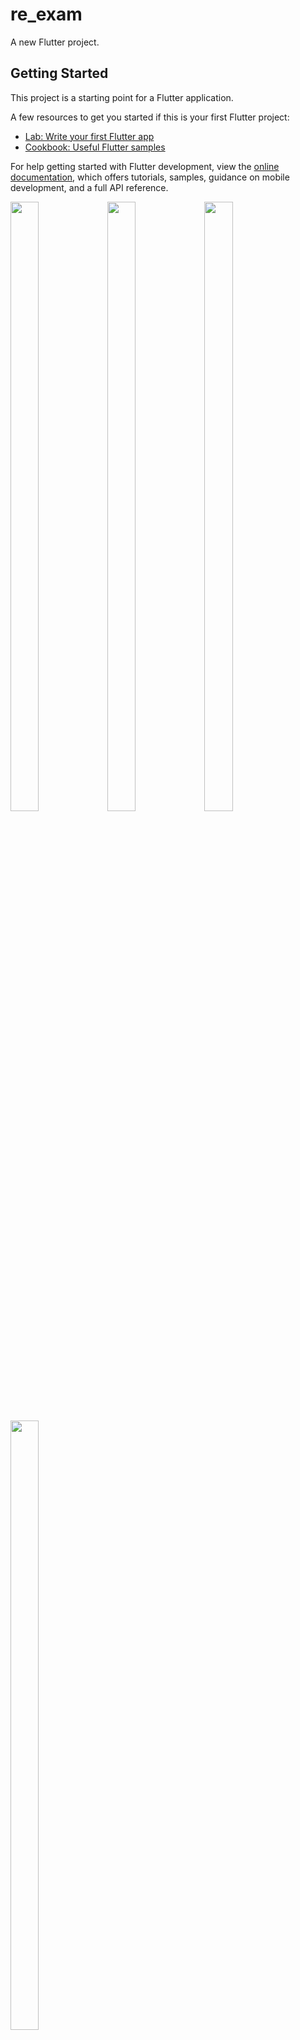 # re_exam

A new Flutter project.

## Getting Started

This project is a starting point for a Flutter application.

A few resources to get you started if this is your first Flutter project:

- [Lab: Write your first Flutter app](https://docs.flutter.dev/get-started/codelab)
- [Cookbook: Useful Flutter samples](https://docs.flutter.dev/cookbook)

For help getting started with Flutter development, view the
[online documentation](https://docs.flutter.dev/), which offers tutorials,
samples, guidance on mobile development, and a full API reference.
<p>
  <img src="https://github.com/userravina/re_exam/assets/120082785/81bc1725-fa25-4a71-8bd8-834980bb89b4" height="50%" width="30%">
  <img src="https://github.com/userravina/re_exam/assets/120082785/3938dad3-351a-4d43-99ee-a07457df9043"  height="50%" width="30%">
  <img src="https://github.com/userravina/re_exam/assets/120082785/5c989356-429c-42cb-af53-b846c047d09f" height="50%" width="30%">
  <img src="https://github.com/userravina/re_exam/assets/120082785/f047ff5f-f02b-4762-9b23-c0c8345ea5d2"  height="50%" width="30%">
</p>
import 'package:flutter/cupertino.dart';
import 'package:flutter/material.dart';
import 'package:flutter/widgets.dart';
import 'package:get/get.dart';
import 'package:get/get_core/src/get_main.dart';
import 'package:sizer/sizer.dart';
import 'package:toggle_switch/toggle_switch.dart';

import '../../../controller/calculator_controller.dart';

class SIP_Screen extends StatefulWidget {
  const SIP_Screen({super.key});

  @override
  State<SIP_Screen> createState() => _SIP_ScreenState();
}

class _SIP_ScreenState extends State<SIP_Screen> {
  Calculator_Controller controller = Get.find();
  TextEditingController investmentController = TextEditingController();
  TextEditingController returnRateController = TextEditingController();

  @override
  Widget build(BuildContext context) {
    return SafeArea(
      child: Scaffold(
        appBar: AppBar(
          leading: InkWell(
              onTap: () {
                Get.back();
              },
              child: Icon(Icons.arrow_back_ios_new)),
          centerTitle: true,
          title: Text(
            "SIP Calculator",
            style: TextStyle(
              color: controller.dark.value ? Colors.white : Colors.black,
              fontWeight: FontWeight.w500,
              fontSize: 18,
            ),
          ),
          actions: [
            Image.asset(
              "assets/images/tools/sipdf.png",
              color: controller.dark.value ? Colors.white : Colors.black,
            ),
            SizedBox(
              width: 3.w,
            ),
          ],
        ),
        body: Padding(
          padding: const EdgeInsets.all(10),
          child: SingleChildScrollView(
            scrollDirection: Axis.vertical,
            child: Column(
              children: [
                SizedBox(
                  height: 2.h,
                ),
                Row(
                  mainAxisAlignment: MainAxisAlignment.center,
                  children: [
                    ToggleSwitch(
                      minWidth: 50.w,
                      minHeight: 45.0,
                      initialLabelIndex: controller.indexsip.value,
                      cornerRadius: 10,
                      activeFgColor: Colors.white,
                      inactiveBgColor: controller.dark.value?Colors.grey.shade400:Colors.grey.shade200,
                      inactiveFgColor: Colors.white,
                      totalSwitches: 2,
                      labels: ["SIP", "Lumpsum"],
                      customTextStyles: [
                        TextStyle(
                          color: Colors.black,
                        ),
                        TextStyle(
                          color: Colors.black,
                        )
                      ],
                      activeBgColors: [
                        [controller.dark.value?Colors.grey.shade300:Colors.grey.shade300],
                        [controller.dark.value?Colors.grey.shade300:Colors.grey.shade300]
                      ],
                      animate: true,
                      // with just animate set to true, default curve = Curves.easeIn
                      curve: Curves.bounceInOut,
                      // animate must be set to true when using custom curve
                      onToggle: (index) {
                        print('switched to: $index');
                        controller.indexsip.value = index!;
                        print('switched to2: ${controller.indexsip.value}');
                      },
                    ),
                  ],
                ),
                SizedBox(
                  height: 3.h,
                ),
                Obx(() => controller.indexsip.value == 0? SingleChildScrollView(
                  scrollDirection: Axis.vertical,
                  child: Column(
                    children: [
                      Row(
                        children: [
                          SizedBox(
                            width: 1.w,
                          ),
                          Text(
                            "Monthly Investment Amount (Rs.)",
                            style: TextStyle(
                              color: controller.dark.value
                                  ? Colors.white
                                  : Colors.black,
                              fontSize: 15,
                            ),
                          ),
                        ],
                      ),
                      SizedBox(
                        height: 2.h,
                      ),
                      SizedBox(
                        height: 6.77.h,
                        child: TextField(
                          controller: investmentController,
                          keyboardType: TextInputType.number,
                          decoration: InputDecoration(
                            border: OutlineInputBorder(
                              borderRadius: BorderRadius.circular(10.0),
                              borderSide: BorderSide(color: Colors.yellow),
                            ),
                            focusedBorder: OutlineInputBorder(
                              borderRadius: BorderRadius.circular(10.0),
                              borderSide: BorderSide(
                                  color: controller.dark.value
                                      ? Colors.grey.shade200
                                      : Colors.black),
                            ),
                            hintText: 'Enter your Amount',
                          ),
                        ),
                      ),
                      SizedBox(
                        height: 2.h,
                      ),
                      Row(
                        children: [
                          SizedBox(
                            width: 1.w,
                          ),
                          Text(
                            "Expected return rate (per year)",
                            style: TextStyle(
                              color: controller.dark.value
                                  ? Colors.white
                                  : Colors.black,
                              fontSize: 15,
                            ),
                          ),
                        ],
                      ),
                      SizedBox(
                        height: 2.h,
                      ),
                      SizedBox(
                        height: 6.77.h,
                        child: TextField(
                          controller: returnRateController,
                          keyboardType: TextInputType.number,
                          decoration: InputDecoration(
                              border: OutlineInputBorder(
                                borderRadius: BorderRadius.circular(10.0),
                                borderSide: BorderSide(color: Colors.grey),
                              ),
                              focusedBorder: OutlineInputBorder(
                                borderRadius: BorderRadius.circular(10.0),
                                borderSide: BorderSide(
                                    color: controller.dark.value
                                        ? Colors.grey.shade200
                                        : Colors.black),
                              ),
                              hintText: 'Enter your rate',
                              suffixIcon: Icon(Icons.percent)),
                        ),
                      ),
                      SizedBox(
                        height: 2.h,
                      ),
                      Row(
                        children: [
                          SizedBox(
                            width: 1.w,
                          ),
                          Text(
                            "Time Period",
                            style: TextStyle(
                              color: controller.dark.value
                                  ? Colors.white
                                  : Colors.black,
                              fontSize: 15,
                            ),
                          ),
                          Spacer(),
                          Container(
                            height: 3.5.h,
                            width: 14.w,
                            decoration: BoxDecoration(
                                color: controller.dark.value
                                    ? Color(0)
                                    : Colors.grey.shade300,
                                border: Border.all(
                                    color: controller.dark.value
                                        ? Colors.grey
                                        : Colors.grey.shade300),
                                borderRadius: BorderRadius.circular(10)),
                            child: Center(
                              child: Obx(() => Text("${controller.twonumber.value} Yr")),
                            ),
                          ),
                          SizedBox(
                            width: 1.w,
                          )
                        ],
                      ),
                      SizedBox(
                        height: 1.h,
                      ),
                      Container(
                        width: 94.w,
                        child: Slider(
                          activeColor: Colors.blue,
                          value: controller.sipSliderValue.value,
                          min: 0,
                          max: 100,
                          label: controller.sipSliderValue.value.toInt().toString(),
                          onChanged: (double value) {
                            setState(() {
                              controller.sipSliderValue.value = value;
                              controller.twonumber.value = controller.sipSliderValue.value.toStringAsFixed(0);
                              controller.sipSliderValue.value =
                                  double.parse(controller.twonumber.value);
                            });
                          },
                        ),
                      ),
                      SizedBox(
                        height: 2.h,
                      ),
                      Row(
                        children: [
                          Expanded(
                            child: GestureDetector(
                              onTap: () {
                                setState(() {
                                  investmentController.clear();
                                  returnRateController.clear();
                                  controller.sipSliderValue.value = 0.0;
                                  controller.twonumber.value = '';
                                });
                              },
                              child: Container(
                                height: 6.h,
                                width: 20.w,
                                decoration: BoxDecoration(
                                    color: controller.dark.value
                                        ? Color(0xff202C35)
                                        : Colors.black,
                                    borderRadius: BorderRadius.circular(10)),
                                child: Center(
                                  child: Text(
                                    "Clear",
                                    style: TextStyle(
                                        color: Colors.white,
                                        fontSize: 15,
                                        fontWeight: FontWeight.w500),
                                  ),
                                ),
                              ),
                            ),
                          ),
                          SizedBox(
                            width: 2.w,
                          ),
                          Expanded(
                            child: GestureDetector(
                              onTap: () {
                                double investmentAmount = double.tryParse(investmentController.text) ?? 0.0;
                                double returnRate = double.tryParse(returnRateController.text) ?? 0.0;
                                int timePeriod = int.tryParse(controller.twonumber.value) ?? 0;

                                double totalValue = calculateSIP(investmentAmount, returnRate, timePeriod);

                                // Do something with the calculated totalValue
                              },
                              child: Container(
                                height: 6.h,
                                width: 20.w,
                                decoration: BoxDecoration(
                                    color: Color(0xff4777E3),
                                    borderRadius: BorderRadius.circular(10)),
                                child: Center(
                                  child: Text(
                                    "Calculate",
                                    style: TextStyle(
                                        color: Colors.white,
                                        fontSize: 15,
                                        fontWeight: FontWeight.w500),
                                  ),
                                ),
                              ),
                            ),
                          ),
                          SizedBox(
                            width: 1.w,
                          )
                        ],
                      ),
                      SizedBox(
                        height: 2.5.h,
                      ),
                      Container(
                        height: 25.h,
                        decoration: BoxDecoration(
                          borderRadius: BorderRadius.circular(10),
                          border: Border.all(
                              width: 0.7,
                              color: controller.dark.value
                                  ? Colors.grey.shade600
                                  : Colors.grey.shade300),
                        ),
                        child: Column(
                          children: [
                            Container(
                              height: 6.h,
                              decoration: BoxDecoration(
                                  borderRadius: BorderRadius.only(
                                      topLeft: Radius.circular(10),
                                      topRight: Radius.circular(10)),
                                  color: controller.dark.value
                                      ? Color(0xff1C242C)
                                      : Colors.grey.shade300),
                              child: Row(
                                children: [
                                  SizedBox(
                                    width: 3.w,
                                  ),
                                  Text(
                                    "Summary",
                                    style: TextStyle(fontSize: 17),
                                  )
                                ],
                              ),
                            ),
                            SizedBox(
                              height: 2.h,
                            ),
                            Row(
                              children: [
                                SizedBox(
                                  width: 3.w,
                                ),
                                Text("Invested amount",
                                    style: TextStyle(fontSize: 15)),
                                Spacer(),
                                Text("₹", style: TextStyle(fontSize: 15)),
                                SizedBox(
                                  width: 3.w,
                                ),
                              ],
                            ),
                            SizedBox(
                              height: 1.5.h,
                            ),
                            Container(
                              height: 1,
                              width: 90.w,
                              decoration: BoxDecoration(
                                color: controller.dark.value
                                    ? Colors.grey.shade600
                                    : Colors.grey.shade300,
                                borderRadius: BorderRadius.circular(10),
                              ),
                            ),
                            SizedBox(
                              height: 2.h,
                            ),
                            Row(
                              children: [
                                SizedBox(
                                  width: 3.w,
                                ),
                                Text("Est. return", style: TextStyle(fontSize: 15)),
                                Spacer(),
                                Text("₹", style: TextStyle(fontSize: 15)),
                                SizedBox(
                                  width: 3.w,
                                ),
                              ],
                            ),
                            SizedBox(
                              height: 1.5.h,
                            ),
                            Container(
                              height: 1,
                              width: 90.w,
                              decoration: BoxDecoration(
                                color: controller.dark.value
                                    ? Colors.grey.shade600
                                    : Colors.grey.shade300,
                                borderRadius: BorderRadius.circular(10),
                              ),
                            ),
                            SizedBox(
                              height: 2.h,
                            ),
                            Row(
                              children: [
                                SizedBox(
                                  width: 3.w,
                                ),
                                Text("Total value", style: TextStyle(fontSize: 15)),
                                Spacer(),
                                Text("₹", style: TextStyle(fontSize: 15)),
                                SizedBox(
                                  width: 3.w,
                                ),
                              ],
                            ),
                          ],
                        ),
                      ),
                      SizedBox(
                        height: 2.h,
                      ),
                      Row(
                        children: [
                          Expanded(
                            child: Container(
                              height: 6.h,
                              width: 20.w,
                              decoration: BoxDecoration(
                                  color: controller.dark.value
                                      ? Color(0xff202C35)
                                      : Colors.black,
                                  borderRadius: BorderRadius.circular(10)),
                              child: Center(
                                child: Text(
                                  "View Detail Chart",
                                  style: TextStyle(
                                      color: Colors.white,
                                      fontSize: 15,
                                      fontWeight: FontWeight.w500),
                                ),
                              ),
                            ),
                          ),
                          SizedBox(
                            width: 2.w,
                          ),
                          Expanded(
                            child: Container(
                              height: 6.h,
                              width: 20.w,
                              decoration: BoxDecoration(
                                  color: Color(0xff4777E3),
                                  borderRadius: BorderRadius.circular(10)),
                              child: Center(
                                child: Text(
                                  "Download",
                                  style: TextStyle(
                                      color: Colors.white,
                                      fontSize: 15,
                                      fontWeight: FontWeight.w500),
                                ),
                              ),
                            ),
                          ),
                          SizedBox(
                            width: 1.w,
                          )
                        ],
                      ),
                      SizedBox(
                        height: 2.5.h,
                      ),
                    ],
                  ),
                ):SingleChildScrollView(
                  child: Column(
                    children: [
                      Row(
                        children: [
                          SizedBox(
                            width: 1.w,
                          ),
                          Text(
                            "Monthly Investment Amount (Rs.)",
                            style: TextStyle(
                              color: controller.dark.value
                                  ? Colors.white
                                  : Colors.black,
                              fontSize: 15,
                            ),
                          ),
                        ],
                      ),
                      SizedBox(
                        height: 2.h,
                      ),
                      SizedBox(
                        height: 6.77.h,
                        child: TextField(
                          decoration: InputDecoration(
                            border: OutlineInputBorder(
                              borderRadius: BorderRadius.circular(10.0),
                              borderSide: BorderSide(color: Colors.yellow),
                            ),
                            focusedBorder: OutlineInputBorder(
                              borderRadius: BorderRadius.circular(10.0),
                              borderSide: BorderSide(
                                  color: controller.dark.value
                                      ? Colors.grey.shade200
                                      : Colors.black),
                            ),
                            hintText: 'Enter your Amount',
                          ),
                        ),
                      ),
                      SizedBox(
                        height: 2.h,
                      ),
                      Row(
                        children: [
                          SizedBox(
                            width: 1.w,
                          ),
                          Text(
                            "Expected return rate (per year)",
                            style: TextStyle(
                              color: controller.dark.value
                                  ? Colors.white
                                  : Colors.black,
                              fontSize: 15,
                            ),
                          ),
                        ],
                      ),
                      SizedBox(
                        height: 2.h,
                      ),
                      SizedBox(
                        height: 6.77.h,
                        child: TextField(
                          decoration: InputDecoration(
                              border: OutlineInputBorder(
                                borderRadius: BorderRadius.circular(10.0),
                                borderSide: BorderSide(color: Colors.grey),
                              ),
                              focusedBorder: OutlineInputBorder(
                                borderRadius: BorderRadius.circular(10.0),
                                borderSide: BorderSide(
                                    color: controller.dark.value
                                        ? Colors.grey.shade200
                                        : Colors.black),
                              ),
                              hintText: 'Enter your rate',
                              suffixIcon: Icon(Icons.percent)),
                        ),
                      ),
                      SizedBox(
                        height: 2.h,
                      ),
                      Row(
                        children: [
                          SizedBox(
                            width: 1.w,
                          ),
                          Text(
                            "Time Period",
                            style: TextStyle(
                              color: controller.dark.value
                                  ? Colors.white
                                  : Colors.black,
                              fontSize: 15,
                            ),
                          ),
                          Spacer(),
                          Container(
                            height: 3.5.h,
                            width: 14.w,
                            decoration: BoxDecoration(
                                color: controller.dark.value
                                    ? Color(0)
                                    : Colors.grey.shade300,
                                border: Border.all(
                                    color: controller.dark.value
                                        ? Colors.grey
                                        : Colors.grey.shade300),
                                borderRadius: BorderRadius.circular(10)),
                            child: Center(
                              child: Obx(() => Text(
                                  "${controller.twonumber2.value} Yr")),
                            ),
                          ),
                          SizedBox(
                            width: 1.w,
                          )
                        ],
                      ),
                      SizedBox(
                        height: 1.h,
                      ),
                      Container(
                        width: 94.w,
                        child: Slider(
                          activeColor: Colors.blue,
                          value: controller.lumSliderValue.value,
                          min: 0,
                          max: 100,
                          label: controller.lumSliderValue.value
                              .toInt()
                              .toString(),
                          onChanged: (double value) {
                            setState(() {
                              controller.lumSliderValue.value = value;
                              print(controller.lumSliderValue.value);
                              controller.twonumber2.value = controller.lumSliderValue.value
                                  .toStringAsFixed(0);
                              print(controller.twonumber2.value);
                              controller.lumSliderValue.value =
                                  double.parse(controller.twonumber2.value);
                              controller.value;
                            });
                          },
                        ),
                      ),
                      SizedBox(
                        height: 2.h,
                      ),
                      Row(
                        children: [
                          Expanded(
                            child: Container(
                              height: 6.h,
                              width: 20.w,
                              decoration: BoxDecoration(
                                  color: controller.dark.value
                                      ? Color(0xff202C35)
                                      : Colors.black,
                                  borderRadius: BorderRadius.circular(10)),
                              child: Center(
                                child: Text(
                                  "Clear",
                                  style: TextStyle(
                                      color: Colors.white,
                                      fontSize: 15,
                                      fontWeight: FontWeight.w500),
                                ),
                              ),
                            ),
                          ),
                          SizedBox(
                            width: 2.w,
                          ),
                          Expanded(
                            child: Container(
                              height: 6.h,
                              width: 20.w,
                              decoration: BoxDecoration(
                                  color: Color(0xff4777E3),
                                  borderRadius: BorderRadius.circular(10)),
                              child: Center(
                                child: Text(
                                  "Calcutor",
                                  style: TextStyle(
                                      color: Colors.white,
                                      fontSize: 15,
                                      fontWeight: FontWeight.w500),
                                ),
                              ),
                            ),
                          ),
                          SizedBox(
                            width: 1.w,
                          )
                        ],
                      ),
                      SizedBox(
                        height: 2.5.h,
                      ),
                      Container(
                        height: 25.h,
                        decoration: BoxDecoration(
                          borderRadius: BorderRadius.circular(10),
                          border: Border.all(
                              width: 0.7,
                              color: controller.dark.value
                                  ? Colors.grey.shade600
                                  : Colors.grey.shade300),
                        ),
                        child: Column(
                          children: [
                            Container(
                              height: 6.h,
                              decoration: BoxDecoration(
                                  borderRadius: BorderRadius.only(
                                      topLeft: Radius.circular(10),
                                      topRight: Radius.circular(10)),
                                  color: controller.dark.value
                                      ? Color(0xff1C242C)
                                      : Colors.grey.shade300),
                              child: Row(
                                children: [
                                  SizedBox(
                                    width: 3.w,
                                  ),
                                  Text(
                                    "Summery",
                                    style: TextStyle(fontSize: 17),
                                  )
                                ],
                              ),
                            ),
                            SizedBox(
                              height: 2.h,
                            ),
                            Row(
                              children: [
                                SizedBox(
                                  width: 3.w,
                                ),
                                Text("Invested amount",
                                    style: TextStyle(fontSize: 15)),
                                Spacer(),
                                Text("₹", style: TextStyle(fontSize: 15)),
                                SizedBox(
                                  width: 3.w,
                                ),
                              ],
                            ),
                            SizedBox(
                              height: 1.5.h,
                            ),
                            Container(
                              height: 1,
                              width: 90.w,
                              decoration: BoxDecoration(
                                color: controller.dark.value
                                    ? Colors.grey.shade600
                                    : Colors.grey.shade300,
                                borderRadius: BorderRadius.circular(10),
                              ),
                            ),
                            SizedBox(
                              height: 2.h,
                            ),
                            Row(
                              children: [
                                SizedBox(
                                  width: 3.w,
                                ),
                                Text("Est. return",
                                    style: TextStyle(fontSize: 15)),
                                Spacer(),
                                Text("₹", style: TextStyle(fontSize: 15)),
                                SizedBox(
                                  width: 3.w,
                                ),
                              ],
                            ),
                            SizedBox(
                              height: 1.5.h,
                            ),
                            Container(
                              height: 1,
                              width: 90.w,
                              decoration: BoxDecoration(
                                color: controller.dark.value
                                    ? Colors.grey.shade600
                                    : Colors.grey.shade300,
                                borderRadius: BorderRadius.circular(10),
                              ),
                            ),
                            SizedBox(
                              height: 2.h,
                            ),
                            Row(
                              children: [
                                SizedBox(
                                  width: 3.w,
                                ),
                                Text("Total value",
                                    style: TextStyle(fontSize: 15)),
                                Spacer(),
                                Text("₹", style: TextStyle(fontSize: 15)),
                                SizedBox(
                                  width: 3.w,
                                ),
                              ],
                            ),
                          ],
                        ),
                      ),
                      SizedBox(
                        height: 2.h,
                      ),
                      Row(
                        children: [
                          Expanded(
                            child: Container(
                              height: 6.h,
                              width: 20.w,
                              decoration: BoxDecoration(
                                  color: controller.dark.value
                                      ? Color(0xff202C35)
                                      : Colors.black,
                                  borderRadius: BorderRadius.circular(10)),
                              child: Center(
                                child: Text(
                                  "View Detail Chart",
                                  style: TextStyle(
                                      color: Colors.white,
                                      fontSize: 15,
                                      fontWeight: FontWeight.w500),
                                ),
                              ),
                            ),
                          ),
                          SizedBox(
                            width: 2.w,
                          ),
                          Expanded(
                            child: Container(
                              height: 6.h,
                              width: 20.w,
                              decoration: BoxDecoration(
                                  color: Color(0xff4777E3),
                                  borderRadius: BorderRadius.circular(10)),
                              child: Center(
                                child: Text(
                                  "Download",
                                  style: TextStyle(
                                      color: Colors.white,
                                      fontSize: 15,
                                      fontWeight: FontWeight.w500),
                                ),
                              ),
                            ),
                          ),
                          SizedBox(
                            width: 1.w,
                          )
                        ],
                      ),
                      SizedBox(
                        height: 2.5.h,
                      ),
                    ],
                  ),
                ))
              ],
            ),
          ),
        ),
      ),
    );
  }
  // Calculate SIP
  double calculateSIP(double monthlyInvestment, double expectedReturnRate, int timePeriod) {
    double monthlyRate = expectedReturnRate / 12 / 100;
    int numberOfMonths = timePeriod * 12;
    double futureValue = 0;

    for (int i = 0; i < numberOfMonths; i++) {
      futureValue = (futureValue + monthlyInvestment) * (1 + monthlyRate);
    }

    return futureValue;
  }
}



import 'package:flutter/cupertino.dart';
import 'package:flutter/material.dart';
import 'package:flutter/widgets.dart';
import 'package:get/get.dart';
import 'package:get/get_core/src/get_main.dart';
import 'package:sizer/sizer.dart';
import 'package:toggle_switch/toggle_switch.dart';

import '../../../controller/calculator_controller.dart';

class SIP_Screen extends StatefulWidget {
  const SIP_Screen({super.key});

  @override
  State<SIP_Screen> createState() => _SIP_ScreenState();
}

class _SIP_ScreenState extends State<SIP_Screen> {
  Calculator_Controller controller = Get.find();


  @override
  Widget build(BuildContext context) {
    return SafeArea(
      child: Scaffold(
        appBar: AppBar(
          leading: InkWell(
              onTap: () {
                Get.back();
              },
              child: Icon(Icons.arrow_back_ios_new)),
          centerTitle: true,
          title: Text(
            "SIP Calculator",
            style: TextStyle(
              color: controller.dark.value ? Colors.white : Colors.black,
              fontWeight: FontWeight.w500,
              fontSize: 18,
            ),
          ),
          actions: [
            Image.asset(
              "assets/images/tools/sipdf.png",
              color: controller.dark.value ? Colors.white : Colors.black,
            ),
            SizedBox(
              width: 3.w,
            ),
          ],
        ),
        body: Padding(
          padding: const EdgeInsets.all(10),
          child: SingleChildScrollView(
            scrollDirection: Axis.vertical,
            child: Column(
              children: [
                SizedBox(
                  height: 2.h,
                ),
                Row(
                  mainAxisAlignment: MainAxisAlignment.center,
                  children: [
                    ToggleSwitch(
                      minWidth: 50.w,
                      minHeight: 45.0,
                      initialLabelIndex: controller.indexsip.value,
                      cornerRadius: 10,
                      activeFgColor: Colors.white,
                      inactiveBgColor: controller.dark.value?Colors.grey.shade400:Colors.grey.shade200,
                      inactiveFgColor: Colors.white,
                      totalSwitches: 2,
                      labels: ["SIP", "Lumpsum"],
                      customTextStyles: [
                        TextStyle(
                          color: Colors.black,
                        ),
                        TextStyle(
                          color: Colors.black,
                        )
                      ],
                      activeBgColors: [
                        [controller.dark.value?Colors.grey.shade300:Colors.grey.shade300],
                        [controller.dark.value?Colors.grey.shade300:Colors.grey.shade300]
                      ],
                      animate: true,
                      // with just animate set to true, default curve = Curves.easeIn
                      curve: Curves.bounceInOut,
                      // animate must be set to true when using custom curve
                      onToggle: (index) {
                        print('switched to: $index');
                        controller.indexsip.value = index!;
                        print('switched to2: ${controller.indexsip.value}');
                      },
                    ),
                  ],
                ),
                SizedBox(
                  height: 3.h,
                ),
                Obx(() => controller.indexsip.value == 0? SingleChildScrollView(
                  scrollDirection: Axis.vertical,
                  child: Column(
                    children: [
                      Row(
                        children: [
                          SizedBox(
                            width: 1.w,
                          ),
                          Text(
                            "Monthly Investment Amount (Rs.)",
                            style: TextStyle(
                              color: controller.dark.value
                                  ? Colors.white
                                  : Colors.black,
                              fontSize: 15,
                            ),
                          ),
                        ],
                      ),
                      SizedBox(
                        height: 2.h,
                      ),
                      SizedBox(
                        height: 6.77.h,
                        child: TextField(
                          decoration: InputDecoration(
                            border: OutlineInputBorder(
                              borderRadius: BorderRadius.circular(10.0),
                              borderSide: BorderSide(color: Colors.yellow),
                            ),
                            focusedBorder: OutlineInputBorder(
                              borderRadius: BorderRadius.circular(10.0),
                              borderSide: BorderSide(
                                  color: controller.dark.value
                                      ? Colors.grey.shade200
                                      : Colors.black),
                            ),
                            hintText: 'Enter your Amount',
                          ),
                        ),
                      ),
                      SizedBox(
                        height: 2.h,
                      ),
                      Row(
                        children: [
                          SizedBox(
                            width: 1.w,
                          ),
                          Text(
                            "Expected return rate (per year)",
                            style: TextStyle(
                              color: controller.dark.value
                                  ? Colors.white
                                  : Colors.black,
                              fontSize: 15,
                            ),
                          ),
                        ],
                      ),
                      SizedBox(
                        height: 2.h,
                      ),
                      SizedBox(
                        height: 6.77.h,
                        child: TextField(
                          decoration: InputDecoration(
                              border: OutlineInputBorder(
                                borderRadius: BorderRadius.circular(10.0),
                                borderSide: BorderSide(color: Colors.grey),
                              ),
                              focusedBorder: OutlineInputBorder(
                                borderRadius: BorderRadius.circular(10.0),
                                borderSide: BorderSide(
                                    color: controller.dark.value
                                        ? Colors.grey.shade200
                                        : Colors.black),
                              ),
                              hintText: 'Enter your rate',
                              suffixIcon: Icon(Icons.percent)),
                        ),
                      ),
                      SizedBox(
                        height: 2.h,
                      ),
                      Row(
                        children: [
                          SizedBox(
                            width: 1.w,
                          ),
                          Text(
                            "Time Period",
                            style: TextStyle(
                              color: controller.dark.value
                                  ? Colors.white
                                  : Colors.black,
                              fontSize: 15,
                            ),
                          ),
                          Spacer(),
                          Container(
                            height: 3.5.h,
                            width: 14.w,
                            decoration: BoxDecoration(
                                color: controller.dark.value
                                    ? Color(0)
                                    : Colors.grey.shade300,
                                border: Border.all(
                                    color: controller.dark.value
                                        ? Colors.grey
                                        : Colors.grey.shade300),
                                borderRadius: BorderRadius.circular(10)),
                            child: Center(
                              child: Obx(() => Text(
                                  "${controller.twonumber.value} Yr")),
                            ),
                          ),
                          SizedBox(
                            width: 1.w,
                          )
                        ],
                      ),
                      SizedBox(
                        height: 1.h,
                      ),
                      Container(
                        width: 94.w,
                        child: Slider(
                          activeColor: Colors.blue,
                          value: controller.sipSliderValue.value,
                          min: 0,
                          max: 100,
                          label: controller.sipSliderValue.value
                              .toInt()
                              .toString(),
                          onChanged: (double value) {
                            setState(() {
                              controller.sipSliderValue.value = value;
                              print(controller.sipSliderValue.value);
                              controller.twonumber.value = controller.sipSliderValue.value
                                  .toStringAsFixed(0);
                              print(controller.twonumber.value);
                              controller.sipSliderValue.value =
                                  double.parse(controller.twonumber.value);
                              controller.value;
                            });
                          },
                        ),
                      ),
                      SizedBox(
                        height: 2.h,
                      ),
                      Row(
                        children: [
                          Expanded(
                            child: Container(
                              height: 6.h,
                              width: 20.w,
                              decoration: BoxDecoration(
                                  color: controller.dark.value
                                      ? Color(0xff202C35)
                                      : Colors.black,
                                  borderRadius: BorderRadius.circular(10)),
                              child: Center(
                                child: Text(
                                  "Clear",
                                  style: TextStyle(
                                      color: Colors.white,
                                      fontSize: 15,
                                      fontWeight: FontWeight.w500),
                                ),
                              ),
                            ),
                          ),
                          SizedBox(
                            width: 2.w,
                          ),
                          Expanded(
                            child: Container(
                              height: 6.h,
                              width: 20.w,
                              decoration: BoxDecoration(
                                  color: Color(0xff4777E3),
                                  borderRadius: BorderRadius.circular(10)),
                              child: Center(
                                child: Text(
                                  "Calcutor",
                                  style: TextStyle(
                                      color: Colors.white,
                                      fontSize: 15,
                                      fontWeight: FontWeight.w500),
                                ),
                              ),
                            ),
                          ),
                          SizedBox(
                            width: 1.w,
                          )
                        ],
                      ),
                      SizedBox(
                        height: 2.5.h,
                      ),
                      Container(
                        height: 25.h,
                        decoration: BoxDecoration(
                          borderRadius: BorderRadius.circular(10),
                          border: Border.all(
                              width: 0.7,
                              color: controller.dark.value
                                  ? Colors.grey.shade600
                                  : Colors.grey.shade300),
                        ),
                        child: Column(
                          children: [
                            Container(
                              height: 6.h,
                              decoration: BoxDecoration(
                                  borderRadius: BorderRadius.only(
                                      topLeft: Radius.circular(10),
                                      topRight: Radius.circular(10)),
                                  color: controller.dark.value
                                      ? Color(0xff1C242C)
                                      : Colors.grey.shade300),
                              child: Row(
                                children: [
                                  SizedBox(
                                    width: 3.w,
                                  ),
                                  Text(
                                    "Summery",
                                    style: TextStyle(fontSize: 17),
                                  )
                                ],
                              ),
                            ),
                            SizedBox(
                              height: 2.h,
                            ),
                            Row(
                              children: [
                                SizedBox(
                                  width: 3.w,
                                ),
                                Text("Invested amount",
                                    style: TextStyle(fontSize: 15)),
                                Spacer(),
                                Text("₹", style: TextStyle(fontSize: 15)),
                                SizedBox(
                                  width: 3.w,
                                ),
                              ],
                            ),
                            SizedBox(
                              height: 1.5.h,
                            ),
                            Container(
                              height: 1,
                              width: 90.w,
                              decoration: BoxDecoration(
                                color: controller.dark.value
                                    ? Colors.grey.shade600
                                    : Colors.grey.shade300,
                                borderRadius: BorderRadius.circular(10),
                              ),
                            ),
                            SizedBox(
                              height: 2.h,
                            ),
                            Row(
                              children: [
                                SizedBox(
                                  width: 3.w,
                                ),
                                Text("Est. return",
                                    style: TextStyle(fontSize: 15)),
                                Spacer(),
                                Text("₹", style: TextStyle(fontSize: 15)),
                                SizedBox(
                                  width: 3.w,
                                ),
                              ],
                            ),
                            SizedBox(
                              height: 1.5.h,
                            ),
                            Container(
                              height: 1,
                              width: 90.w,
                              decoration: BoxDecoration(
                                color: controller.dark.value
                                    ? Colors.grey.shade600
                                    : Colors.grey.shade300,
                                borderRadius: BorderRadius.circular(10),
                              ),
                            ),
                            SizedBox(
                              height: 2.h,
                            ),
                            Row(
                              children: [
                                SizedBox(
                                  width: 3.w,
                                ),
                                Text("Total value",
                                    style: TextStyle(fontSize: 15)),
                                Spacer(),
                                Text("₹", style: TextStyle(fontSize: 15)),
                                SizedBox(
                                  width: 3.w,
                                ),
                              ],
                            ),
                          ],
                        ),
                      ),
                      SizedBox(
                        height: 2.h,
                      ),
                      Row(
                        children: [
                          Expanded(
                            child: Container(
                              height: 6.h,
                              width: 20.w,
                              decoration: BoxDecoration(
                                  color: controller.dark.value
                                      ? Color(0xff202C35)
                                      : Colors.black,
                                  borderRadius: BorderRadius.circular(10)),
                              child: Center(
                                child: Text(
                                  "View Detail Chart",
                                  style: TextStyle(
                                      color: Colors.white,
                                      fontSize: 15,
                                      fontWeight: FontWeight.w500),
                                ),
                              ),
                            ),
                          ),
                          SizedBox(
                            width: 2.w,
                          ),
                          Expanded(
                            child: Container(
                              height: 6.h,
                              width: 20.w,
                              decoration: BoxDecoration(
                                  color: Color(0xff4777E3),
                                  borderRadius: BorderRadius.circular(10)),
                              child: Center(
                                child: Text(
                                  "Download",
                                  style: TextStyle(
                                      color: Colors.white,
                                      fontSize: 15,
                                      fontWeight: FontWeight.w500),
                                ),
                              ),
                            ),
                          ),
                          SizedBox(
                            width: 1.w,
                          )
                        ],
                      ),
                      SizedBox(
                        height: 2.5.h,
                      ),
                    ],
                  ),
                ):SingleChildScrollView(
                  child: Column(
                    children: [
                      Row(
                        children: [
                          SizedBox(
                            width: 1.w,
                          ),
                          Text(
                            "Monthly Investment Amount (Rs.)",
                            style: TextStyle(
                              color: controller.dark.value
                                  ? Colors.white
                                  : Colors.black,
                              fontSize: 15,
                            ),
                          ),
                        ],
                      ),
                      SizedBox(
                        height: 2.h,
                      ),
                      SizedBox(
                        height: 6.77.h,
                        child: TextField(
                          decoration: InputDecoration(
                            border: OutlineInputBorder(
                              borderRadius: BorderRadius.circular(10.0),
                              borderSide: BorderSide(color: Colors.yellow),
                            ),
                            focusedBorder: OutlineInputBorder(
                              borderRadius: BorderRadius.circular(10.0),
                              borderSide: BorderSide(
                                  color: controller.dark.value
                                      ? Colors.grey.shade200
                                      : Colors.black),
                            ),
                            hintText: 'Enter your Amount',
                          ),
                        ),
                      ),
                      SizedBox(
                        height: 2.h,
                      ),
                      Row(
                        children: [
                          SizedBox(
                            width: 1.w,
                          ),
                          Text(
                            "Expected return rate (per year)",
                            style: TextStyle(
                              color: controller.dark.value
                                  ? Colors.white
                                  : Colors.black,
                              fontSize: 15,
                            ),
                          ),
                        ],
                      ),
                      SizedBox(
                        height: 2.h,
                      ),
                      SizedBox(
                        height: 6.77.h,
                        child: TextField(
                          decoration: InputDecoration(
                              border: OutlineInputBorder(
                                borderRadius: BorderRadius.circular(10.0),
                                borderSide: BorderSide(color: Colors.grey),
                              ),
                              focusedBorder: OutlineInputBorder(
                                borderRadius: BorderRadius.circular(10.0),
                                borderSide: BorderSide(
                                    color: controller.dark.value
                                        ? Colors.grey.shade200
                                        : Colors.black),
                              ),
                              hintText: 'Enter your rate',
                              suffixIcon: Icon(Icons.percent)),
                        ),
                      ),
                      SizedBox(
                        height: 2.h,
                      ),
                      Row(
                        children: [
                          SizedBox(
                            width: 1.w,
                          ),
                          Text(
                            "Time Period",
                            style: TextStyle(
                              color: controller.dark.value
                                  ? Colors.white
                                  : Colors.black,
                              fontSize: 15,
                            ),
                          ),
                          Spacer(),
                          Container(
                            height: 3.5.h,
                            width: 14.w,
                            decoration: BoxDecoration(
                                color: controller.dark.value
                                    ? Color(0)
                                    : Colors.grey.shade300,
                                border: Border.all(
                                    color: controller.dark.value
                                        ? Colors.grey
                                        : Colors.grey.shade300),
                                borderRadius: BorderRadius.circular(10)),
                            child: Center(
                              child: Obx(() => Text(
                                  "${controller.twonumber2.value} Yr")),
                            ),
                          ),
                          SizedBox(
                            width: 1.w,
                          )
                        ],
                      ),
                      SizedBox(
                        height: 1.h,
                      ),
                      Container(
                        width: 94.w,
                        child: Slider(
                          activeColor: Colors.blue,
                          value: controller.lumSliderValue.value,
                          min: 0,
                          max: 100,
                          label: controller.lumSliderValue.value
                              .toInt()
                              .toString(),
                          onChanged: (double value) {
                            setState(() {
                              controller.lumSliderValue.value = value;
                              print(controller.lumSliderValue.value);
                              controller.twonumber2.value = controller.lumSliderValue.value
                                  .toStringAsFixed(0);
                              print(controller.twonumber2.value);
                              controller.lumSliderValue.value =
                                  double.parse(controller.twonumber2.value);
                              controller.value;
                            });
                          },
                        ),
                      ),
                      SizedBox(
                        height: 2.h,
                      ),
                      Row(
                        children: [
                          Expanded(
                            child: Container(
                              height: 6.h,
                              width: 20.w,
                              decoration: BoxDecoration(
                                  color: controller.dark.value
                                      ? Color(0xff202C35)
                                      : Colors.black,
                                  borderRadius: BorderRadius.circular(10)),
                              child: Center(
                                child: Text(
                                  "Clear",
                                  style: TextStyle(
                                      color: Colors.white,
                                      fontSize: 15,
                                      fontWeight: FontWeight.w500),
                                ),
                              ),
                            ),
                          ),
                          SizedBox(
                            width: 2.w,
                          ),
                          Expanded(
                            child: Container(
                              height: 6.h,
                              width: 20.w,
                              decoration: BoxDecoration(
                                  color: Color(0xff4777E3),
                                  borderRadius: BorderRadius.circular(10)),
                              child: Center(
                                child: Text(
                                  "Calcutor",
                                  style: TextStyle(
                                      color: Colors.white,
                                      fontSize: 15,
                                      fontWeight: FontWeight.w500),
                                ),
                              ),
                            ),
                          ),
                          SizedBox(
                            width: 1.w,
                          )
                        ],
                      ),
                      SizedBox(
                        height: 2.5.h,
                      ),
                      Container(
                        height: 25.h,
                        decoration: BoxDecoration(
                          borderRadius: BorderRadius.circular(10),
                          border: Border.all(
                              width: 0.7,
                              color: controller.dark.value
                                  ? Colors.grey.shade600
                                  : Colors.grey.shade300),
                        ),
                        child: Column(
                          children: [
                            Container(
                              height: 6.h,
                              decoration: BoxDecoration(
                                  borderRadius: BorderRadius.only(
                                      topLeft: Radius.circular(10),
                                      topRight: Radius.circular(10)),
                                  color: controller.dark.value
                                      ? Color(0xff1C242C)
                                      : Colors.grey.shade300),
                              child: Row(
                                children: [
                                  SizedBox(
                                    width: 3.w,
                                  ),
                                  Text(
                                    "Summery",
                                    style: TextStyle(fontSize: 17),
                                  )
                                ],
                              ),
                            ),
                            SizedBox(
                              height: 2.h,
                            ),
                            Row(
                              children: [
                                SizedBox(
                                  width: 3.w,
                                ),
                                Text("Invested amount",
                                    style: TextStyle(fontSize: 15)),
                                Spacer(),
                                Text("₹", style: TextStyle(fontSize: 15)),
                                SizedBox(
                                  width: 3.w,
                                ),
                              ],
                            ),
                            SizedBox(
                              height: 1.5.h,
                            ),
                            Container(
                              height: 1,
                              width: 90.w,
                              decoration: BoxDecoration(
                                color: controller.dark.value
                                    ? Colors.grey.shade600
                                    : Colors.grey.shade300,
                                borderRadius: BorderRadius.circular(10),
                              ),
                            ),
                            SizedBox(
                              height: 2.h,
                            ),
                            Row(
                              children: [
                                SizedBox(
                                  width: 3.w,
                                ),
                                Text("Est. return",
                                    style: TextStyle(fontSize: 15)),
                                Spacer(),
                                Text("₹", style: TextStyle(fontSize: 15)),
                                SizedBox(
                                  width: 3.w,
                                ),
                              ],
                            ),
                            SizedBox(
                              height: 1.5.h,
                            ),
                            Container(
                              height: 1,
                              width: 90.w,
                              decoration: BoxDecoration(
                                color: controller.dark.value
                                    ? Colors.grey.shade600
                                    : Colors.grey.shade300,
                                borderRadius: BorderRadius.circular(10),
                              ),
                            ),
                            SizedBox(
                              height: 2.h,
                            ),
                            Row(
                              children: [
                                SizedBox(
                                  width: 3.w,
                                ),
                                Text("Total value",
                                    style: TextStyle(fontSize: 15)),
                                Spacer(),
                                Text("₹", style: TextStyle(fontSize: 15)),
                                SizedBox(
                                  width: 3.w,
                                ),
                              ],
                            ),
                          ],
                        ),
                      ),
                      SizedBox(
                        height: 2.h,
                      ),
                      Row(
                        children: [
                          Expanded(
                            child: Container(
                              height: 6.h,
                              width: 20.w,
                              decoration: BoxDecoration(
                                  color: controller.dark.value
                                      ? Color(0xff202C35)
                                      : Colors.black,
                                  borderRadius: BorderRadius.circular(10)),
                              child: Center(
                                child: Text(
                                  "View Detail Chart",
                                  style: TextStyle(
                                      color: Colors.white,
                                      fontSize: 15,
                                      fontWeight: FontWeight.w500),
                                ),
                              ),
                            ),
                          ),
                          SizedBox(
                            width: 2.w,
                          ),
                          Expanded(
                            child: Container(
                              height: 6.h,
                              width: 20.w,
                              decoration: BoxDecoration(
                                  color: Color(0xff4777E3),
                                  borderRadius: BorderRadius.circular(10)),
                              child: Center(
                                child: Text(
                                  "Download",
                                  style: TextStyle(
                                      color: Colors.white,
                                      fontSize: 15,
                                      fontWeight: FontWeight.w500),
                                ),
                              ),
                            ),
                          ),
                          SizedBox(
                            width: 1.w,
                          )
                        ],
                      ),
                      SizedBox(
                        height: 2.5.h,
                      ),
                    ],
                  ),
                ))
              ],
            ),
          ),
        ),
      ),
    );
  }
  // Calculate SIP
  double calculateSIP(double monthlyInvestment, double expectedReturnRate, int timePeriod) {
    double monthlyRate = expectedReturnRate / 12 / 100;
    int numberOfMonths = timePeriod * 12;
    double futureValue = 0;

    for (int i = 0; i < numberOfMonths; i++) {
      futureValue = (futureValue + monthlyInvestment) * (1 + monthlyRate);
    }

    return futureValue;
  }
}
